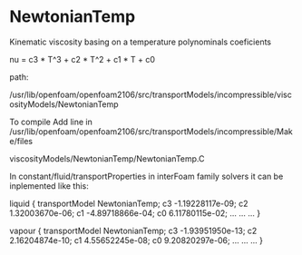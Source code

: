 # NewtonianTemp
Kinematic viscosity basing on a temperature polynominals coeficients

nu = c3 * T^3 + c2 * T^2 + c1 * T + c0


path:

/usr/lib/openfoam/openfoam2106/src/transportModels/incompressible/viscosityModels/NewtonianTemp

To compile Add line in
/usr/lib/openfoam/openfoam2106/src/transportModels/incompressible/Make/files

viscosityModels/NewtonianTemp/NewtonianTemp.C


In constant/fluid/transportProperties in interFoam family solvers it can be inplemented like this:

liquid 
{
    transportModel NewtonianTemp;
    c3 		-1.19228117e-09;
    c2 		1.32003670e-06;
    c1 		-4.89718866e-04;
    c0 		6.11780115e-02;
...
...
...
}

vapour
{
    transportModel NewtonianTemp;
    c3 		-1.93951950e-13;
    c2 		2.16204874e-10;
    c1  		4.55652245e-08;
    c0  		9.20820297e-06;
...
...
...
}

